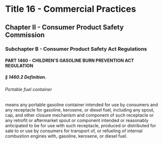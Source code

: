 
# Title 16 - Commercial Practices
## Chapter II - Consumer Product Safety Commission
### Subchapter B - Consumer Product Safety Act Regulations
#### PART 1460 - CHILDREN'S GASOLINE BURN PREVENTION ACT REGULATION
##### § 1460.2 Definition.
###### Portable fuel container

means any portable gasoline container intended for use by consumers and any receptacle for gasoline, kerosene, or diesel fuel, including any spout, cap, and other closure mechanism and component of such receptacle or any retrofit or aftermarket spout or component intended or reasonably anticipated to be for use with such receptacle, produced or distributed for sale to or use by consumers for transport of, or refueling of internal combustion engines with, gasoline, kerosene, or diesel fuel.
